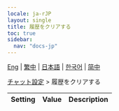 ```yaml
---
locale: ja-rJP
layout: single
title: 履歴をクリアする
toc: true
sidebar:
  nav: "docs-jp"
---
```

[Eng](/dancexr/menu/2025.4/chat/clear_history) | [繁中](/tw/dancexr/menu/2025.4/chat/clear_history) | [日本語](/jp/dancexr/menu/2025.4/chat/clear_history) | [한국어](/kr/dancexr/menu/2025.4/chat/clear_history) | [简中](/zh/dancexr/menu/2025.4/chat/clear_history)

[チャット設定](../menu#チャット設定) > 履歴をクリアする



| Setting | Value | Description |
| :--- | --- | :--- |
